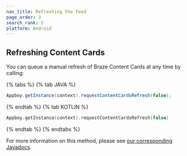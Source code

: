 ```yaml
---
nav_title: Refreshing the Feed
page_order: 3
search_rank: 5
platform: Android
---
```

## Refreshing Content Cards

You can queue a manual refresh of Braze Content Cards at any time by calling:

{% tabs %}
{% tab JAVA %}

```java
Appboy.getInstance(context).requestContentCardsRefresh(false);
```

{% endtab %}
{% tab KOTLIN %}

```kotlin
Appboy.getInstance(context).requestContentCardsRefresh(false)
```

{% endtab %}
{% endtabs %}

For more information on this method, please see [our corresponding Javadocs](https://appboy.github.io/appboy-android-sdk/javadocs/com/appboy/Appboy.html#requestContentCardsRefresh-boolean-).
